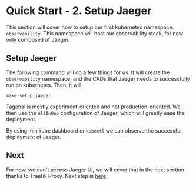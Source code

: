 # Quick Start - 2. Setup Jaeger

This section will cover how to setup our first kubernetes namespace: `observability`. This namespace will host our observability stack, for now only composed of Jaeger.

## Setup Jaeger

The following command will do a few things for us. It will create the `observability` namespace, and the CRDs that Jaeger needs to successfully run on kubernetes. Then, it will 

```
make setup_jaeger
```

Tagenal is mostly experiment-oriented and not production-oriented. We then use the `AllInOne` configuration of Jaeger, which will greatly ease the deployment.

By using minikube dashboard or `kubectl` we can observe the successful deployment of Jaeger.

## Next

For now, we can't access Jaeger UI, we will cover that in the next section thanks to Traefik Proxy. Next step is [here](./setup-traefik.md).
